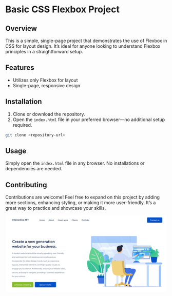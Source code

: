 
# Basic CSS Flexbox Project

## Overview

This is a simple, single-page project that demonstrates the use of Flexbox in CSS for layout design. It’s ideal for anyone looking to understand Flexbox principles in a straightforward setup.

## Features

- Utilizes only Flexbox for layout
- Single-page, responsive design

## Installation

1. Clone or download the repository.
2. Open the `index.html` file in your preferred browser—no additional setup required.

```bash
git clone <repository-url>
```
## Usage
Simply open the `index.html` file in any browser. No installations or dependencies are needed.

## Contributing
Contributions are welcome! Feel free to expand on this project by adding more sections, enhancing styling, or making it more user-friendly. It’s a great way to practice and showcase your skills.

<div align="center">
  <img src="./view.png" alt="Image Description" width="600"/>
</div>
